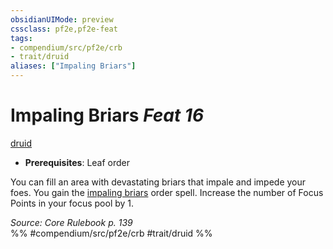 ```yaml
---
obsidianUIMode: preview
cssclass: pf2e,pf2e-feat
tags:
- compendium/src/pf2e/crb
- trait/druid
aliases: ["Impaling Briars"]
---
```

# Impaling Briars  *Feat 16*  
[druid](Reference/Rules/Traits/druid.md "Druid Class Trait")  

- **Prerequisites**: Leaf order

You can fill an area with devastating briars that impale and impede your foes. You gain the [impaling briars](Reference/Compendium/Spells/impaling-briars.md) order spell. Increase the number of Focus Points in your focus pool by 1.

*Source: Core Rulebook p. 139*  
%% #compendium/src/pf2e/crb #trait/druid %%